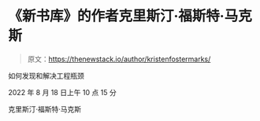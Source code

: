 # 《新书库》的作者克里斯汀·福斯特·马克斯

> 原文：<https://thenewstack.io/author/kristenfostermarks/>

如何发现和解决工程瓶颈

2022 年 8 月 18 日上午 10 点 15 分

克里斯汀·福斯特·马克斯